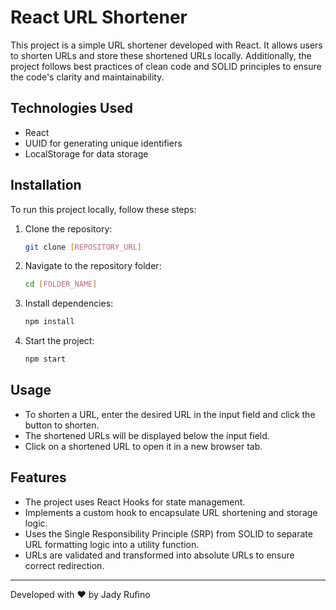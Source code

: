 # React URL Shortener

This project is a simple URL shortener developed with React. It allows users to shorten URLs and store these shortened URLs locally. Additionally, the project follows best practices of clean code and SOLID principles to ensure the code's clarity and maintainability.

## Technologies Used

- React
- UUID for generating unique identifiers
- LocalStorage for data storage

## Installation

To run this project locally, follow these steps:

1. Clone the repository:

   ```bash
   git clone [REPOSITORY_URL]
   ```

2. Navigate to the repository folder:

   ```bash
   cd [FOLDER_NAME]
   ```

3. Install dependencies:

   ```bash
   npm install
   ```

4. Start the project:

   ```bash
   npm start
   ```

## Usage

- To shorten a URL, enter the desired URL in the input field and click the button to shorten.
- The shortened URLs will be displayed below the input field.
- Click on a shortened URL to open it in a new browser tab.

## Features

- The project uses React Hooks for state management.
- Implements a custom hook to encapsulate URL shortening and storage logic.
- Uses the Single Responsibility Principle (SRP) from SOLID to separate URL formatting logic into a utility function.
- URLs are validated and transformed into absolute URLs to ensure correct redirection.

---

Developed with ❤️ by Jady Rufino
